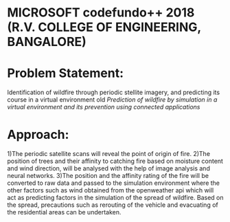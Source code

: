 # MICROSOFT codefundo++ 2018 (R.V. COLLEGE OF ENGINEERING, BANGALORE)

# Problem Statement:
Identification of wildfire through  periodic stellite imagery, and predicting its course in a virtual environment
 old *Prediction of wildfire by simulation in a virtual environment and its prevention using connected applications*

# Approach:
1)The  periodic satellite scans will reveal the point of origin of fire.
2)The position of trees and their affinity to catching fire based on moisture content and wind direction, will be analysed with the help of image analysis and neural networks.
3)The position and the affinity rating of the fire will be converted to raw data and passed to the simulation environment where the other factors such as wind obtained from the openweather api which will act as predicting factors in the simulation of the spread of wildfire.
Based on the spread, precautions such as rerouting of the vehicle and evacuating of the residential areas can be undertaken.


